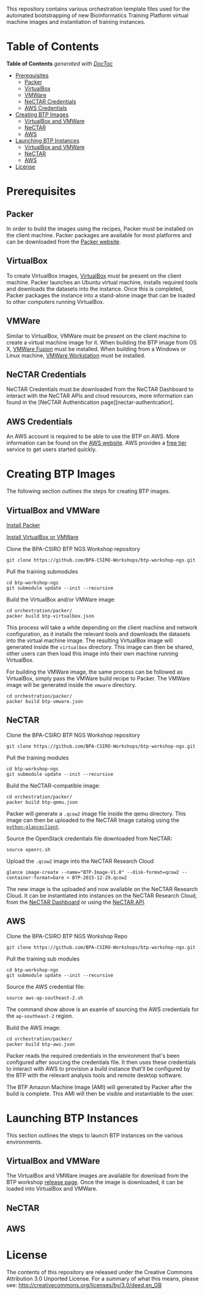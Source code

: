 This repository contains various orchestration template files used for
the automated bootstrapping of new Bioinformatics Training Platform
virtual machine images and instantiation of training instances.

Table of Contents
=================
<!-- START doctoc generated TOC please keep comment here to allow auto update -->
<!-- DON'T EDIT THIS SECTION, INSTEAD RE-RUN doctoc TO UPDATE -->
**Table of Contents**  *generated with [DocToc](https://github.com/thlorenz/doctoc)*

- [Prerequisites](#prerequisites)
  - [Packer](#packer)
  - [VirtualBox](#virtualbox)
  - [VMWare](#vmware)
  - [NeCTAR Credentials](#nectar-credentials)
  - [AWS Credentials](#aws-credentials)
- [Creating BTP Images](#creating-btp-images)
  - [VirtualBox and VMWare](#virtualbox-and-vmware)
  - [NeCTAR](#nectar)
  - [AWS](#aws)
- [Launching BTP Instances](#launching-btp-instances)
  - [VirtualBox and VMWare](#virtualbox-and-vmware-1)
  - [NeCTAR](#nectar-1)
  - [AWS](#aws-1)
- [License](#license)

<!-- END doctoc generated TOC please keep comment here to allow auto update -->

Prerequisites
=============

Packer
------
In order to build the images using the recipes, 
Packer must be installed on the client machine.
Packer packages are available for most platforms and can be downloaded
from the [Packer website][packer].

VirtualBox
----------
To create VirtualBox images, [VirtualBox][virtualbox] must be present
on the client machine. Packer launches an Ubuntu virtual machine,
installs required tools and downloads the datasets into the instance.
Once this is completed, Packer packages the instance into a stand-alone
image that can be loaded to other computers running VirtualBox.

VMWare
------
Similar to VirtualBox, VMWare  must be present on the client
machine to create a virtual machine image for it. When building the BTP image
from OS X, [VMWare Fusion][vmware-fusion] must be installed.
When building from a Windows or Linux machine, 
[VMWare Workstation][vmware-workstation] must be installed.

NeCTAR Credentials
------------------
NeCTAR Credentials must be downloaded from the NeCTAR Dashboard
to interact with the NeCTAR APIs and cloud resources,
more information can found in the [NeCTAR Authentication page][nectar-authentcation].

AWS Credentials
---------------
An AWS account is required to be able to use the BTP
on AWS. More information can be found on the [AWS website][aws].
AWS provides a [free tier][aws-free] service to get users started quickly.

Creating BTP Images
===================
The following section outlines the steps for creating BTP images.

VirtualBox and VMWare
---------------------
[Install Packer](#prerequisites)

[Install VirtualBox or VMWare](#prerequisites)

Clone the BPA-CSIRO BTP NGS Workshop repository
```
git clone https://github.com/BPA-CSIRO-Workshops/btp-workshop-ngs.git
```

Pull the training submodules
```
cd btp-workshop-ngs
git submodule update --init --recursive
```

Build the VirtualBox and/or VMWare image:
```
cd orchestration/packer/
packer build btp-virtualbox.json
```

This process will take a while depending on the client machine and network configuration,
as it installs the relevant tools and downloads the datasets into the virtual machine image.
The resulting VirtualBox image will generated inside the `virtualbox` directory.
This image can then be shared, other users can then load this image into their own machine
running VirtualBox.

For building the VMWare image, the same process can be followed as VirtualBox,
simply pass the VMWare build recipe to Packer. The VMWare image will be generated
inside the `vmware` directory.

```
cd orchestration/packer/
packer build btp-vmware.json
```

NeCTAR
------

Clone the BPA-CSIRO BTP NGS Workshop repository
```
git clone https://github.com/BPA-CSIRO-Workshops/btp-workshop-ngs.git
```

Pull the training modules
```
cd btp-workshop-ngs
git submodule update --init --recursive
```

Build the NeCTAR-compatible image:
```
cd orchestration/packer/
packer build btp-qemu.json
```

Packer will generate a `.qcow2` image file inside the qemu directory.
This image can then be uploaded to the NeCTAR Image catalog using 
the [`python-glanceclient`][python-glanceclient].

Source the OpenStack credentials file downloaded from NeCTAR:
```
source openrc.sh
```

Upload the `.qcow2` image into the NeCTAR Research Cloud
```
glance image-create --name="BTP-Image-V1.0" --disk-format=qcow2 --container-format=bare < BTP-2015-12-29.qcow2
```

The new image is the uploaded and now available on the NeCTAR Research Cloud.
It can be instantiated into instances on the NeCTAR Research Cloud,
from the [NeCTAR Dashboard][nectar-dashboard] or using the [NeCTAR API][nectar-api].

AWS
---
Clone the BPA-CSIRO BTP NGS Workshop Repo
```
git clone https://github.com/BPA-CSIRO-Workshops/btp-workshop-ngs.git
```

Pull the training sub modules
```
cd btp-workshop-ngs
git submodule update --init --recursive
```

Source the AWS credential file:
```
source aws-ap-southeast-2.sh
```

The command show above is an examle of sourcing 
the AWS credentials for the `ap-southeast-2` region.

Build the AWS image:
```
cd orchestration/packer/
packer build btp-aws.json
```

Packer reads the required credentials in the environment that's
been configured after sourcing the credentials file.
It then uses these credentials to interact with AWS
to provision a build instance that'll be configured by the BTP
with the relevant analysis tools and remote desktop software.

The BTP Amazon Machine Image (AMI) will generated by Packer
after the build is complete. This AMI will then be visible
and instantiable to the user.

Launching BTP Instances
=======================
This section outlines the steps to launch BTP instances on the various environments.

VirtualBox and VMWare
---------------------
The VirtualBox and VMWare images are available for download
from the BTP workshop [release page][btp-ngs-release].
Once the image is downloaded, it can be loaded into VirtualBox and VMWare.

NeCTAR
------
<TODO>

AWS
---
<TODO>

License
=======
The contents of this repository are released under the Creative Commons
Attribution 3.0 Unported License. For a summary of what this means,
please see: http://creativecommons.org/licenses/by/3.0/deed.en_GB

[packer]: https://www.packer.io/downloads.html
[virtualbox]: http://www.vmware.com/products/fusion/overview.html
[vmware-fusion]: http://www.vmware.com/products/fusion/overview.html
[vmware-workstation]: http://www.vmware.com/products/fusion/overview.html
[btp-ngs-release]: https://github.com/BPA-CSIRO-Workshops/btp-workshop-ngs/releases
[nectar-authentication]: https://support.rc.nectar.org.au/docs/authentication
[nectar-dashboard]: https://support.rc.nectar.org.au/docs/dashboard
[nectar-api]: https://support.rc.nectar.org.au/docs/api-clients
[aws]: https://aws.amazon.com/
[aws-free]: https://aws.amazon.com/free/
[python-glanceclient]: https://github.com/openstack/python-glanceclient
